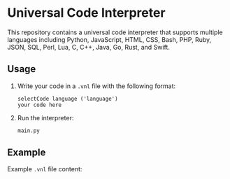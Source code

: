 # Universal Code Interpreter

This repository contains a universal code interpreter that supports multiple languages including Python, JavaScript, HTML, CSS, Bash, PHP, Ruby, JSON, SQL, Perl, Lua, C, C++, Java, Go, Rust, and Swift.

## Usage

1. Write your code in a `.vnl` file with the following format:

    ```
    selectCode language ('language')
    your code here
    ```

2. Run the interpreter:

    ```sh
    main.py
    ```

## Example

Example `.vnl` file content:


